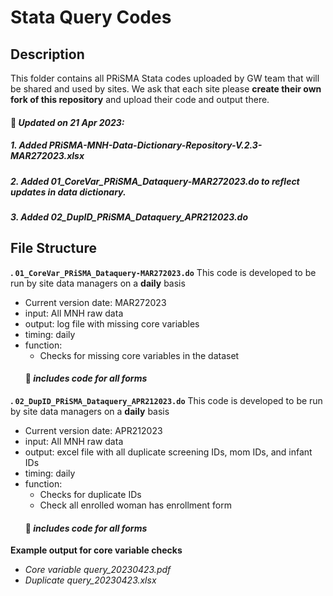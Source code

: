 # Stata Query Codes 
## Description
This folder contains all PRiSMA Stata codes uploaded by GW team that will be shared and used by sites. We ask that each site please **create their own fork of this repository** and upload their code and output there. 

#### :pushpin: *Updated on 21 Apr 2023:*
##### *1. Added PRiSMA-MNH-Data-Dictionary-Repository-V.2.3-MAR272023.xlsx*
##### *2. Added 01_CoreVar_PRiSMA_Dataquery-MAR272023.do to reflect updates in data dictionary.*
##### *3. Added 02_DupID_PRiSMA_Dataquery_APR212023.do*

     
## File Structure
**\. `01_CoreVar_PRiSMA_Dataquery-MAR272023.do`** This code is developed to be run by site data managers on a **daily** basis
   - Current version date: MAR272023
   - input: All MNH raw data
   - output: log file with missing core variables 
   - timing: daily  
   - function: 
     - Checks for missing core variables in the dataset 
     #### :pushpin: *includes code for all forms*

**\. `02_DupID_PRiSMA_Dataquery_APR212023.do`** This code is developed to be run by site data managers on a **daily** basis
   - Current version date: APR212023 
   - input: All MNH raw data
   - output: excel file with all duplicate screening IDs, mom IDs, and infant IDs
   - timing: daily  
   - function: 
     - Checks for duplicate IDs 
     - Check all enrolled woman has enrollment form
     #### :pushpin: *includes code for all forms*
     


**Example output for core variable checks** 
   - *Core variable query_20230423.pdf*
   - *Duplicate query_20230423.xlsx*
